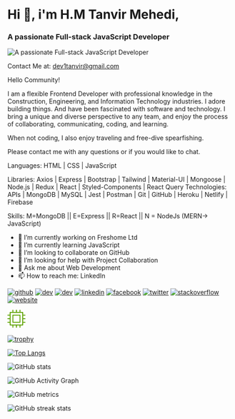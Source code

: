 # Hi 👋, i'm H.M Tanvir Mehedi,
### A passionate Full-stack JavaScript Developer
![A passionate Full-stack JavaScript Developer]([https://scontent.fdac8-1.fna.fbcdn.net/v/t39.30808-6/302550241_186100230476879_5150470495806905529_n.png?_nc_cat=104&ccb=1-7&_nc_sid=e3f864&_nc_eui2=AeES1sKdaD80JgkFEfkwF6tyLVn37QMF6tstWfftAwXq26Pikr2-oXRGwmnT5lgUUOCYh65KMbv1wvLsbKTVALua&_nc_ohc=byTjK5SR1WAAX8830cR&tn=HNIEAKruj8SOBNDC&_nc_ht=scontent.fdac8-1.fna&oh=00_AT9qe4i2seNOGylDd-G-t-x5_A7yyvpucCawvLCarM93hA&oe=6314CD9E](https://scontent.fdac8-1.fna.fbcdn.net/v/t39.30808-6/303057427_186100620476840_5515032826871990722_n.png?_nc_cat=104&ccb=1-7&_nc_sid=e3f864&_nc_eui2=AeH8aOTMVFAMPKHhwy_E19H9bWZosF8LcyVtZmiwXwtzJQQmf2Q9yT2RTdjxO__dAO2xushlXO26Rp6_BlLPDD5k&_nc_ohc=_lPMyyv-f-0AX8oIcui&_nc_ht=scontent.fdac8-1.fna&oh=00_AT959Gyip4bwfNxQhoL9l5-gkq7T6LwRcpBF8IXHMyrllw&oe=631467C8))

Contact Me at: dev1tanvir@gmail.com

Hello Community!

I am a flexible Frontend Developer with professional knowledge in the Construction, Engineering, and Information Technology industries. I adore building things. And have been fascinated with software and technology.
I bring a unique and diverse perspective to any team, and enjoy the process of collaborating, communicating, coding, and learning.

When not coding, I also enjoy traveling and free-dive spearfishing.

Please contact me with any questions or if you would like to chat.

Languages:
HTML | CSS | JavaScript 

Libraries:
Axios | Express | Bootstrap | Tailwind | Material-UI | Mongoose | Node.js | Redux | React | Styled-Components 
| React Query
Technologies:
APIs | MongoDB | MySQL | Jest | Postman | Git | GitHub | Heroku | Netlify | Firebase


Skills: M=MongoDB || E=Express || R=React || N = NodeJs (MERN-> JavaScript) 

- 🔭 I’m currently working on Freshome Ltd 
- 🌱 I’m currently learning JavaScript 
- 👯 I’m looking to collaborate on GitHub 
- 🤔 I’m looking for help with Project Collaboration 
- 💬 Ask me about Web Development  
- 📫 How to reach me: LinkedIn 


[<img src='https://cdn.jsdelivr.net/npm/simple-icons@3.0.1/icons/github.svg' alt='github' height='40'>](https://github.com/tanvirmehedi)  [<img src='https://cdn.jsdelivr.net/npm/simple-icons@3.0.1/icons/dev-dot-to.svg' alt='dev' height='40'>](https://dev.to/tanvirjisn)  [<img src='https://cdn.jsdelivr.net/npm/simple-icons@3.0.1/icons/hashnode.svg' alt='dev' height='40'>](https://tanvirmehedi.hashnode.dev/)  [<img src='https://cdn.jsdelivr.net/npm/simple-icons@3.0.1/icons/linkedin.svg' alt='linkedin' height='40'>](https://www.linkedin.com/in/tanvirmehedi1/)  [<img src='https://cdn.jsdelivr.net/npm/simple-icons@3.0.1/icons/facebook.svg' alt='facebook' height='40'>](https://www.facebook.com/tanvirjisn)  [<img src='https://cdn.jsdelivr.net/npm/simple-icons@3.0.1/icons/twitter.svg' alt='twitter' height='40'>](https://twitter.com/Tanvirjisn)  [<img src='https://cdn.jsdelivr.net/npm/simple-icons@3.0.1/icons/stackoverflow.svg' alt='stackoverflow' height='40'>](https://stackoverflow.com/users/16969366)  [<img src='https://cdn.jsdelivr.net/npm/simple-icons@3.0.1/icons/icloud.svg' alt='website' height='40'>](https://tanvirportfolio.netlify.app/)  

<a href='https://docs.github.com/en/developers'><img src='https://raw.githubusercontent.com/acervenky/animated-github-badges/master/assets/devbadge.gif' width='40' height='40'></a> 

[![trophy](https://github-profile-trophy.vercel.app/?username=tanvirmehedi)](https://github.com/ryo-ma/github-profile-trophy)

[![Top Langs](https://github-readme-stats.vercel.app/api/top-langs/?username=tanvirmehedi)](https://github.com/anuraghazra/github-readme-stats)

![GitHub stats](https://github-readme-stats.vercel.app/api?username=tanvirmehedi&show_icons=true&count_private=true)  

![GitHub Activity Graph](https://activity-graph.herokuapp.com/graph?username=tanvirmehedi)  

![GitHub metrics](https://metrics.lecoq.io/tanvirmehedi)  

![GitHub streak stats](https://github-readme-streak-stats.herokuapp.com/?user=tanvirmehedi)  


